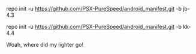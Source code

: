repo init -u https://github.com/PSX-PureSpeed/android_manifest.git -b jb-4.3

repo init -u https://github.com/PSX-PureSpeed/android_manifest.git -b kk-4.4


Woah, where did my lighter go!
